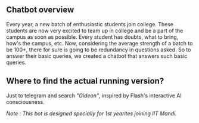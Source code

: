 ## Chatbot overview
Every year, a new batch of enthusiastic students join college. These students are now very excited to team up in college and be a part of the campus as soon as possible. Every student has doubts, what to bring, how's the campus, etc. Now, considering the average strength of a batch to be 100+, there for sure is going to be redundancy in questions asked. So to answer their basic queries, we created a chatbot that answers such basic queries.
## Where to find the actual running version?
Just to telegram and search *"Gideon"*, inspired by Flash's interactive AI consciousness. 

*Note : This bot is designed specially for 1st yearites joining IIT Mandi.*
